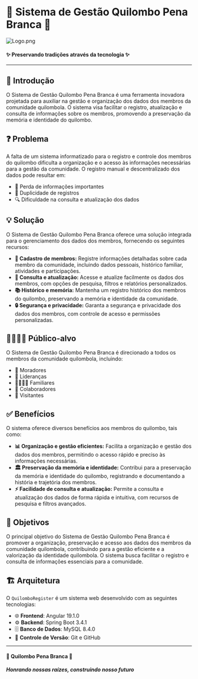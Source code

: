 # 🏮 Sistema de Gestão Quilombo Pena Branca 🏮

![Logo.png](Logo.png)

#### ✨ Preservando tradições através da tecnologia ✨

---

## 📜 Introdução

O Sistema de Gestão Quilombo Pena Branca é uma ferramenta inovadora projetada para auxiliar na gestão e
organização dos dados dos membros da comunidade quilombola. O sistema visa facilitar o registro, atualização e consulta
de informações sobre os membros, promovendo a preservação da memória e identidade do quilombo.

## ❓ Problema

A falta de um sistema informatizado para o registro e controle dos membros do quilombo dificulta a organização e o
acesso às informações necessárias para a gestão da comunidade. O registro manual e descentralizado dos dados pode
resultar em:
- 📝 Perda de informações importantes
- 🔄 Duplicidade de registros 
- 🔍 Dificuldade na consulta e atualização dos dados

## 💡 Solução

O Sistema de Gestão Quilombo Pena Branca oferece uma solução integrada para o gerenciamento dos dados
dos membros, fornecendo os seguintes recursos:

* **👥 Cadastro de membros:** Registre informações detalhadas sobre cada membro da comunidade, incluindo dados pessoais,
  histórico familiar, atividades e participações.
* **🔄 Consulta e atualização:** Acesse e atualize facilmente os dados dos membros, com opções de pesquisa, filtros e
  relatórios personalizados.
* **📚 Histórico e memória:** Mantenha um registro histórico dos membros do quilombo, preservando a memória e identidade da
  comunidade.
* **🔒 Segurança e privacidade:** Garanta a segurança e privacidade dos dados dos membros, com controle de acesso e
  permissões personalizadas.

## 👨‍👩‍👧‍👦 Público-alvo

O Sistema de Gestão Quilombo Pena Branca é direcionado a todos os membros da comunidade quilombola,
incluindo:

* 🏡 Moradores
* 👑 Lideranças
* 👨‍👩‍👧‍👦 Familiares
* 🤝 Colaboradores
* 👋 Visitantes

## ✅ Benefícios

O sistema oferece diversos benefícios aos membros do quilombo, tais como:

* **📊 Organização e gestão eficientes:** Facilita a organização e gestão dos dados dos membros, permitindo o acesso rápido
  e preciso às informações necessárias.
* **🏛️ Preservação da memória e identidade:** Contribui para a preservação da memória e identidade do quilombo, registrando
  e documentando a história e trajetória dos membros.
* **⚡ Facilidade de consulta e atualização:** Permite a consulta e atualização dos dados de forma rápida e intuitiva, com
  recursos de pesquisa e filtros avançados.

## 🎯 Objetivos

O principal objetivo do Sistema de Gestão Quilombo Pena Branca é promover a organização, preservação e
acesso aos dados dos membros da comunidade quilombola, contribuindo para a gestão eficiente e a valorização da
identidade quilombola. O sistema busca facilitar o registro e consulta de informações essenciais para a comunidade.

## 🏗️ Arquitetura

O `QuilomboRegister` é um sistema web desenvolvido com as seguintes tecnologias:

- 🌐 **Frontend**: Angular 19.1.0
- ⚙️ **Backend**: Spring Boot 3.4.1
- 🗄️ **Banco de Dados**: MySQL 8.4.0
- 📂 **Controle de Versão**: Git e GitHub

---

  #### 🌙 Quilombo Pena Branca 🌙
  ***Honrando nossas raízes, construindo nosso futuro***

